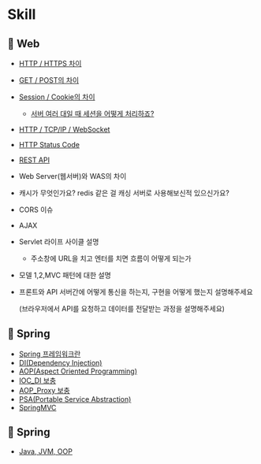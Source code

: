 # Skill



## 📌 Web

- [HTTP / HTTPS 차이](https://github.com/jisicTank/Skill/blob/master/WEB/HTTP%20%26%20HTTPS.md)

- [GET / POST의 차이](https://github.com/jisicTank/Skill/blob/master/WEB/GET%20%26%20POST.md)

- [Session / Cookie의 차이](https://github.com/jisicTank/Skill/blob/master/WEB/%EC%BF%A0%ED%82%A4(Cookie)%20%26%20%EC%84%B8%EC%85%98(Session).md)
  
  - [서버 여러 대일 때 세션을 어떻게 처리하죠?](https://github.com/jisicTank/Skill/blob/master/WEB/%EB%8B%A4%EC%A4%91%20%EC%84%9C%EB%B2%84%20%ED%99%98%EA%B2%BD%EC%97%90%EC%84%9C%20Session%20%EA%B3%B5%EC%9C%A0%EB%B2%95.md)
  
- [HTTP / TCP/IP / WebSocket](https://github.com/jisicTank/Skill/blob/master/WEB/HTTP%20%26%20TCPIP%20%26%20WebSocket.md)

- [HTTP Status Code](https://github.com/gyoogle/tech-interview-for-developer/blob/master/Web/HTTP%20status%20code.md)

- [REST API](https://github.com/jisicTank/Skill/blob/master/WEB/REST%20API.md)

- Web Server(웹서버)와 WAS의 차이

- 캐시가 무엇인가요? redis 같은 걸 캐싱 서버로 사용해보신적 있으신가요?

- CORS 이슈

- AJAX

- Servlet 라이프 사이클 설명
  
  - 주소창에 URL을 치고 엔터를 치면 흐름이 어떻게 되는가
  
- 모델 1,2,MVC 패턴에 대한 설명

- 프론트와 API 서버간에 어떻게 통신을 하는지, 구현을 어떻게 했는지 설명해주세요

  (브라우저에서 API를 요청하고 데이터를 전달받는 과정을 설명해주세요)



## 📌 Spring

* [Spring 프레임워크란](https://github.com/jisicTank/Skill/blob/master/Spring/Spring%ED%94%84%EB%A0%88%EC%9E%84%EC%9B%8C%ED%81%AC%EB%9E%80.md)
* [DI(Dependency Injection)](https://github.com/jisicTank/Skill/blob/master/Spring/DI.md)
* [AOP(Aspect Oriented Programming)](https://github.com/jisicTank/Skill/blob/master/Spring/AOP.md)
* [IOC_DI 보충](https://github.com/jisicTank/Skill/blob/master/Spring/IoC_DI_%EB%B3%B4%EC%B6%A9.md)
* [AOP_Proxy 보충](https://github.com/jisicTank/Skill/blob/master/Spring/AOP_%EB%B3%B4%EC%B6%A9.md)
* [PSA(Portable Service Abstraction)](https://github.com/jisicTank/Skill/blob/master/Spring/PSA.md)
* [SpringMVC](https://github.com/jisicTank/Skill/blob/master/Spring/SpringMVC.md)



## 📌 Spring



* [Java, JVM, OOP](https://github.com/jisicTank/Skill/blob/master/Java/Java_JVM_OOP.md)

  